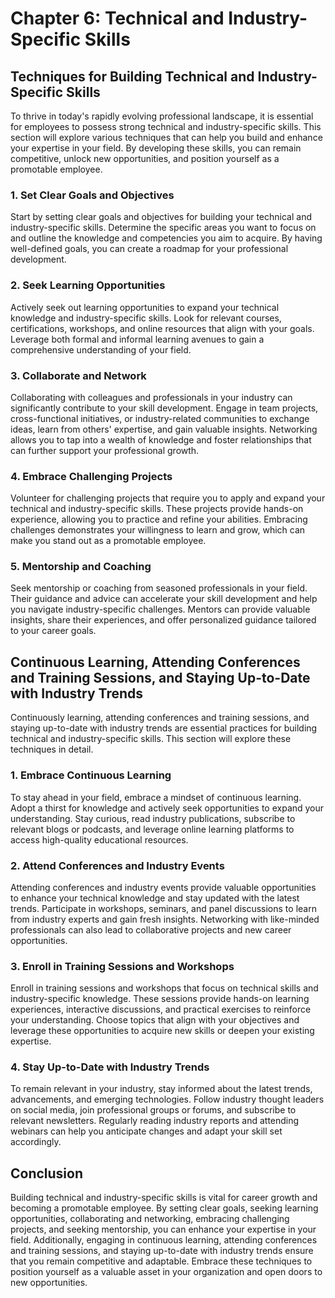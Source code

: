 # Chapter 6: Technical and Industry-Specific Skills

## Techniques for Building Technical and Industry-Specific Skills

To thrive in today's rapidly evolving professional landscape, it is essential for employees to possess strong technical and industry-specific skills. This section will explore various techniques that can help you build and enhance your expertise in your field. By developing these skills, you can remain competitive, unlock new opportunities, and position yourself as a promotable employee.

### 1\. Set Clear Goals and Objectives

Start by setting clear goals and objectives for building your technical and industry-specific skills. Determine the specific areas you want to focus on and outline the knowledge and competencies you aim to acquire. By having well-defined goals, you can create a roadmap for your professional development.

### 2\. Seek Learning Opportunities

Actively seek out learning opportunities to expand your technical knowledge and industry-specific skills. Look for relevant courses, certifications, workshops, and online resources that align with your goals. Leverage both formal and informal learning avenues to gain a comprehensive understanding of your field.

### 3\. Collaborate and Network

Collaborating with colleagues and professionals in your industry can significantly contribute to your skill development. Engage in team projects, cross-functional initiatives, or industry-related communities to exchange ideas, learn from others' expertise, and gain valuable insights. Networking allows you to tap into a wealth of knowledge and foster relationships that can further support your professional growth.

### 4\. Embrace Challenging Projects

Volunteer for challenging projects that require you to apply and expand your technical and industry-specific skills. These projects provide hands-on experience, allowing you to practice and refine your abilities. Embracing challenges demonstrates your willingness to learn and grow, which can make you stand out as a promotable employee.

### 5\. Mentorship and Coaching

Seek mentorship or coaching from seasoned professionals in your field. Their guidance and advice can accelerate your skill development and help you navigate industry-specific challenges. Mentors can provide valuable insights, share their experiences, and offer personalized guidance tailored to your career goals.

## Continuous Learning, Attending Conferences and Training Sessions, and Staying Up-to-Date with Industry Trends

Continuously learning, attending conferences and training sessions, and staying up-to-date with industry trends are essential practices for building technical and industry-specific skills. This section will explore these techniques in detail.

### 1\. Embrace Continuous Learning

To stay ahead in your field, embrace a mindset of continuous learning. Adopt a thirst for knowledge and actively seek opportunities to expand your understanding. Stay curious, read industry publications, subscribe to relevant blogs or podcasts, and leverage online learning platforms to access high-quality educational resources.

### 2\. Attend Conferences and Industry Events

Attending conferences and industry events provide valuable opportunities to enhance your technical knowledge and stay updated with the latest trends. Participate in workshops, seminars, and panel discussions to learn from industry experts and gain fresh insights. Networking with like-minded professionals can also lead to collaborative projects and new career opportunities.

### 3\. Enroll in Training Sessions and Workshops

Enroll in training sessions and workshops that focus on technical skills and industry-specific knowledge. These sessions provide hands-on learning experiences, interactive discussions, and practical exercises to reinforce your understanding. Choose topics that align with your objectives and leverage these opportunities to acquire new skills or deepen your existing expertise.

### 4\. Stay Up-to-Date with Industry Trends

To remain relevant in your industry, stay informed about the latest trends, advancements, and emerging technologies. Follow industry thought leaders on social media, join professional groups or forums, and subscribe to relevant newsletters. Regularly reading industry reports and attending webinars can help you anticipate changes and adapt your skill set accordingly.

## Conclusion

Building technical and industry-specific skills is vital for career growth and becoming a promotable employee. By setting clear goals, seeking learning opportunities, collaborating and networking, embracing challenging projects, and seeking mentorship, you can enhance your expertise in your field. Additionally, engaging in continuous learning, attending conferences and training sessions, and staying up-to-date with industry trends ensure that you remain competitive and adaptable. Embrace these techniques to position yourself as a valuable asset in your organization and open doors to new opportunities.
